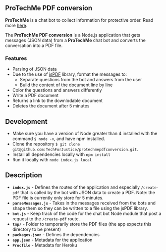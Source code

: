 ## ProTechMe PDF conversion

**ProTechMe** is a chat bot to collect information for protective order. Read more [here](https://github.com/TechForJustice/protechme).

The **ProTechMe PDF conversion** is a Node.js application that gets messages (JSON data) from a **ProTechMe** chat bot and converts the conversation into a PDF file.


### Features
* Parsing of JSON data
* Due to the use of [jsPDF](http://rawgit.com/MrRio/jsPDF/master/docs/index.html) library, format the messages to:
  * Separate questions from the bot and answers from the user
  * Build the content of the document line by line
* Color the questions and answers differently
* Write a PDF document
* Returns a link to the downlodable document
* Deletes the document after 5 minutes


## Development
* Make sure you have a version of Node greater than 4 installed with the command `$ node -v`, and have npm installed.
* Clone the repository `$ git clone git@github.com:TechForJustice/protechmepdfconversion.git`.
* Install all dependencies locally with `npm install`
* Run it locally with `node index.js local`


## Description
* **`index.js`** - Defines the routes of the application and especially `/create-pdf` that is called by the bot with JSON data to create a PDF. Note: the PDF file is currently only store for 5 minutes.
* **`parseMessages.js`** - Takes in the messages received from the bots and shape them so they can be written to a file using the jsPDF library.
* **`bot.js`** - Keep track of the code for the chat bot Node module that post a request to the `/create-pdf` route.
* **`tmp/`** - Folder to temporarily store the PDF files (the app expects this directory to be present)
* **`packages.json`** - Defines the dependencies
* **`app.json`** - Metadata for the application
* **`Procfile`** - Metadata for Heroku
